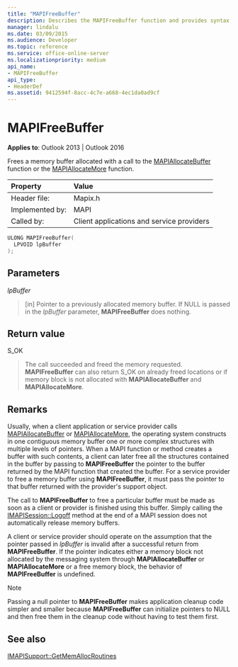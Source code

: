 ```yaml
---
title: "MAPIFreeBuffer"
description: Describes the MAPIFreeBuffer function and provides syntax, parameters, return value, and additional remarks.
manager: lindalu
ms.date: 03/09/2015
ms.audience: Developer
ms.topic: reference
ms.service: office-online-server
ms.localizationpriority: medium
api_name:
- MAPIFreeBuffer
api_type:
- HeaderDef
ms.assetid: 9412594f-8acc-4c7e-a668-4ec1da0ad9cf
---
```


# MAPIFreeBuffer

  
  
**Applies to**: Outlook 2013 | Outlook 2016 
  
Frees a memory buffer allocated with a call to the [MAPIAllocateBuffer](mapiallocatebuffer.md) function or the [MAPIAllocateMore](mapiallocatemore.md) function. 
  
|Property |Value |
|:-----|:-----|
|Header file:  <br/> |Mapix.h  <br/> |
|Implemented by:  <br/> |MAPI  <br/> |
|Called by:  <br/> |Client applications and service providers  <br/> |
   
```cpp
ULONG MAPIFreeBuffer(
  LPVOID lpBuffer
);
```

## Parameters

 _lpBuffer_
  
> [in] Pointer to a previously allocated memory buffer. If NULL is passed in the _lpBuffer_ parameter, **MAPIFreeBuffer** does nothing. 
    
## Return value

S_OK 
  
> The call succeeded and freed the memory requested. **MAPIFreeBuffer** can also return S_OK on already freed locations or if memory block is not allocated with **MAPIAllocateBuffer** and **MAPIAllocateMore**.
    
## Remarks

Usually, when a client application or service provider calls [MAPIAllocateBuffer](mapiallocatebuffer.md) or [MAPIAllocateMore](mapiallocatemore.md), the operating system constructs in one contiguous memory buffer one or more complex structures with multiple levels of pointers. When a MAPI function or method creates a buffer with such contents, a client can later free all the structures contained in the buffer by passing to **MAPIFreeBuffer** the pointer to the buffer returned by the MAPI function that created the buffer. For a service provider to free a memory buffer using **MAPIFreeBuffer**, it must pass the pointer to that buffer returned with the provider's support object. 
  
The call to **MAPIFreeBuffer** to free a particular buffer must be made as soon as a client or provider is finished using this buffer. Simply calling the [IMAPISession::Logoff](imapisession-logoff.md) method at the end of a MAPI session does not automatically release memory buffers. 
  
A client or service provider should operate on the assumption that the pointer passed in  _lpBuffer_ is invalid after a successful return from **MAPIFreeBuffer**. If the pointer indicates either a memory block not allocated by the messaging system through **MAPIAllocateBuffer** or **MAPIAllocateMore** or a free memory block, the behavior of **MAPIFreeBuffer** is undefined. 
  
> [!NOTE]
> Passing a null pointer to **MAPIFreeBuffer** makes application cleanup code simpler and smaller because **MAPIFreeBuffer** can initialize pointers to NULL and then free them in the cleanup code without having to test them first. 
  
## See also



[IMAPISupport::GetMemAllocRoutines](imapisupport-getmemallocroutines.md)

